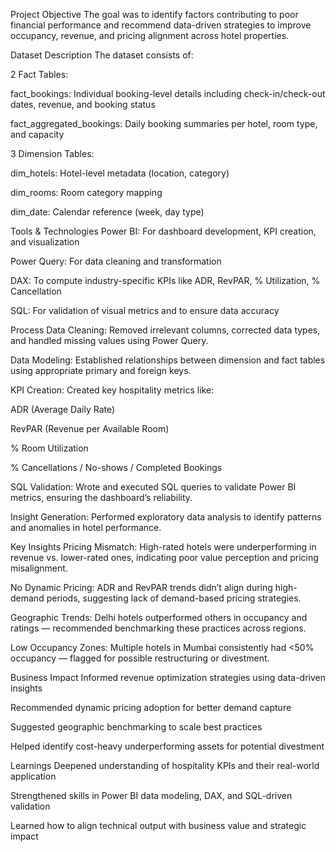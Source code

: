  Project Objective
The goal was to identify factors contributing to poor financial performance and recommend data-driven strategies to improve occupancy, revenue, and pricing alignment across hotel properties.

 Dataset Description
The dataset consists of:

2 Fact Tables:

fact_bookings: Individual booking-level details including check-in/check-out dates, revenue, and booking status

fact_aggregated_bookings: Daily booking summaries per hotel, room type, and capacity

3 Dimension Tables:

dim_hotels: Hotel-level metadata (location, category)

dim_rooms: Room category mapping

dim_date: Calendar reference (week, day type)

 Tools & Technologies
Power BI: For dashboard development, KPI creation, and visualization

Power Query: For data cleaning and transformation

DAX: To compute industry-specific KPIs like ADR, RevPAR, % Utilization, % Cancellation

SQL: For validation of visual metrics and to ensure data accuracy

 Process
Data Cleaning: Removed irrelevant columns, corrected data types, and handled missing values using Power Query.

Data Modeling: Established relationships between dimension and fact tables using appropriate primary and foreign keys.

KPI Creation: Created key hospitality metrics like:

ADR (Average Daily Rate)

RevPAR (Revenue per Available Room)

% Room Utilization

% Cancellations / No-shows / Completed Bookings

SQL Validation: Wrote and executed SQL queries to validate Power BI metrics, ensuring the dashboard’s reliability.

Insight Generation: Performed exploratory data analysis to identify patterns and anomalies in hotel performance.

 Key Insights
Pricing Mismatch: High-rated hotels were underperforming in revenue vs. lower-rated ones, indicating poor value perception and pricing misalignment.

No Dynamic Pricing: ADR and RevPAR trends didn’t align during high-demand periods, suggesting lack of demand-based pricing strategies.

Geographic Trends: Delhi hotels outperformed others in occupancy and ratings — recommended benchmarking these practices across regions.

Low Occupancy Zones: Multiple hotels in Mumbai consistently had <50% occupancy — flagged for possible restructuring or divestment.

 Business Impact
Informed revenue optimization strategies using data-driven insights

Recommended dynamic pricing adoption for better demand capture

Suggested geographic benchmarking to scale best practices

Helped identify cost-heavy underperforming assets for potential divestment

 Learnings
Deepened understanding of hospitality KPIs and their real-world application

Strengthened skills in Power BI data modeling, DAX, and SQL-driven validation

Learned how to align technical output with business value and strategic impact

